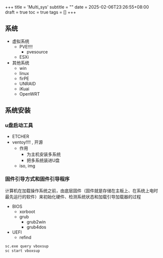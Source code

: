 +++
title = 'Multi_sys'
subtitle = ""
date = 2025-02-06T23:26:55+08:00
draft = true
toc = true
tags = []
+++

## 系统

- 虚拟系统
  - PVE!!!!
    - pvesource
  - ESXi
- 其他系统
  - win
  - linux
  - firPE
  - UNRAID
  - iKuai
  - OpenWRT


## 系统安装

### u盘启动工具

- ETCHER
- ventoy!!!! , 开源
  - 作用
    - 为主机安装多系统
    - 把多系统装进U盘
  - iso, img


### 固件引导方式和固件引导程序

计算机在加载操作系统之前，由底层固件（固件就是存储在主板上、在系统上电时最先运行的软件）来初始化硬件、检测系统状态和加载引导加载器的过程

- BIOS
  - xorboot
  - grub
    - grub2win
    - grub4dos
- UEFI
  - refind


```cmd
sc.exe query vboxsup
sc start vboxsup
```
